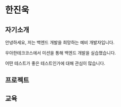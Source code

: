 # 한진욱

## 자기소개
안녕하세요, 저는 백엔드 개발을 희망하는 예비 개발자입니다.

우아한테크코스에서 미션을 통해 백엔드 개발을 실습했습니다.

어떤 테스트가 좋은 테스트인가에 대해 관심이 많습니다.

## 프로젝트

## 교육
